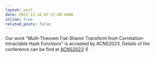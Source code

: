 ```yaml
---
layout: post
date: 2022-11-10 07:37:00-0400
inline: true
related_posts: false
---
```


Our work "Multi-Theorem Fiat-Shamir Transform from Correlation-Intractable Hash Functions" is accepted by ACNS2023. Details of the conference can be find at <a href='https://sulab-sever.u-aizu.ac.jp/acns2023/'>ACNS2023</a> :v:
